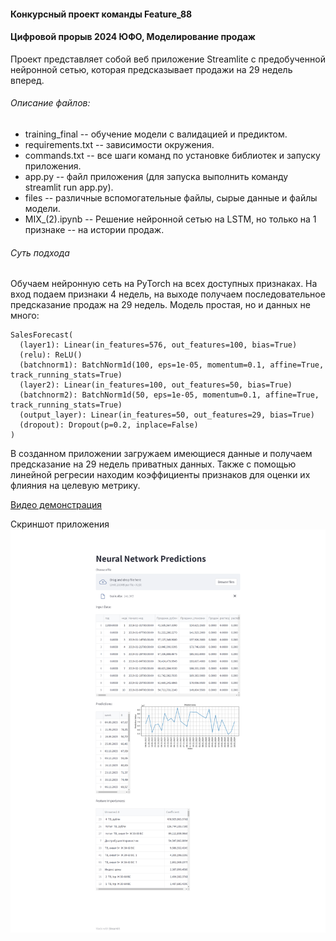 #### Конкурсный проект команды Feature_88
#### Цифровой прорыв 2024 ЮФО, Моделирование продаж

Проект представляет собой веб приложение Streamlite с предобученной нейронной сетью, которая предсказывает продажи на 29 недель вперед.

###### Описание файлов:

 - training_final -- обучение модели с валидацией и предиктом.
 - requirements.txt -- зависимости окружения.
 - commands.txt -- все шаги команд по установке библиотек и запуску приложения.
 - app.py -- файл приложения (для запуска выполнить команду streamlit run app.py).
 - files -- различные вспомогательные файлы, сырые данные и файлы модели.
 - MIX_(2).ipynb -- Решение нейронной сетью на LSTM, но только на 1 признаке -- на истории продаж.

 ###### Суть подхода

Обучаем нейронную сеть на PyTorch на всех доступных признаках. На вход подаем признаки 4 недель, на выходе получаем последовательное предсказание продаж на 29 недель.
Модель простая, но и данных не много:
```
SalesForecast(
  (layer1): Linear(in_features=576, out_features=100, bias=True)
  (relu): ReLU()
  (batchnorm1): BatchNorm1d(100, eps=1e-05, momentum=0.1, affine=True, track_running_stats=True)
  (layer2): Linear(in_features=100, out_features=50, bias=True)
  (batchnorm2): BatchNorm1d(50, eps=1e-05, momentum=0.1, affine=True, track_running_stats=True)
  (output_layer): Linear(in_features=50, out_features=29, bias=True)
  (dropout): Dropout(p=0.2, inplace=False)
)
```

В созданном приложении загружаем имеющиеся данные и получаем предсказание на 29 недель приватных данных.
Также с помощью линейной регресии находим коэффициенты признаков для оценки их флияния на целевую метрику.

[Видео демонстрация](https://drive.google.com/file/d/1q2_rvG7_FH5F0aHCG2S1r0F3iFj-C6tt/view?usp=sharing)

Скриншот приложения
![Скриншот приложения](https://github.com/andrecpc/hacks-ai-2024-mmm/blob/main/demo.png)
